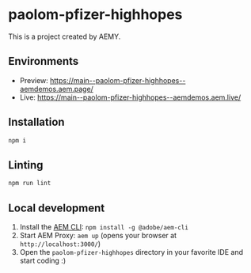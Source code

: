 # paolom-pfizer-highhopes

This is a project created by AEMY.

## Environments

- Preview: https://main--paolom-pfizer-highhopes--aemdemos.aem.page/
- Live: https://main--paolom-pfizer-highhopes--aemdemos.aem.live/

## Installation

```sh
npm i
```

## Linting

```sh
npm run lint
```

## Local development

1. Install the [AEM CLI](https://github.com/adobe/helix-cli): `npm install -g @adobe/aem-cli`
1. Start AEM Proxy: `aem up` (opens your browser at `http://localhost:3000/`)
1. Open the `paolom-pfizer-highhopes` directory in your favorite IDE and start coding :)